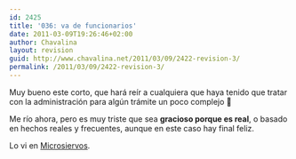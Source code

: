 ```yaml
---
id: 2425
title: '036: va de funcionarios'
date: 2011-03-09T19:26:46+02:00
author: Chavalina
layout: revision
guid: http://www.chavalina.net/2011/03/09/2422-revision-3/
permalink: /2011/03/09/2422-revision-3/
---
```

Muy bueno este corto, que hará reír a cualquiera que haya tenido que tratar con la administración para algún trámite un poco complejo 🙂



Me río ahora, pero es muy triste que sea **gracioso porque es real**, o basado en hechos reales y frecuentes, aunque en este caso hay final feliz.

Lo vi en <a href="http://wtf.microsiervos.com/eltubo/036-funcionarios-de-leyenda.html" target="_blank">Microsiervos</a>.